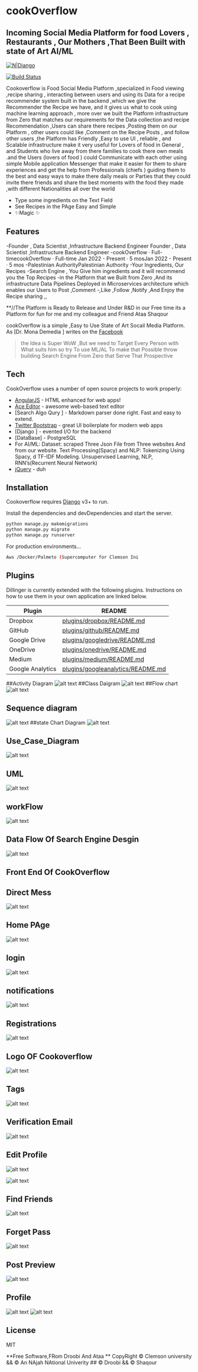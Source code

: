 # cookOverflow
## Incoming Social Media Platform for food Lovers , Restaurants , Our Mothers ,That Been Built with state of Art AI/ML

[![N|Django](https://cldup.com/dTxpPi9lDf.thumb.png)]((https://www.djangoproject.com/))

[![Build Status](https://travis-ci.org/joemccann/dillinger.svg?branch=master)](https://travis-ci.org/joemccann/dillinger)

Cookoverflow is Food Social Media Platform ,specialized in Food viewing ,recipe sharing , interacting between users and using its Data for a recipe recommender system built in the backend   ,which we give the Recommender the Recipe  we have, and it gives us what to cook using machine learning approach ,  more over we built the Platform  infrastructure from Zero  that matches our requirements for the  Data collection and recipe Recommendation ,Users can share there recipes ,Posting them on our Platform , other users could like ,Comment  on the  Recipe Posts , and follow other users ,the Platform  has Friendly ,Easy to use UI , reliable , and Scalable infrastructure  make it very useful for Lovers of food in General , and Students who live away from there families  to  cook there own meals .and the Users (lovers of food ) could Communicate with each other using  simple Mobile application Messenger that make it easier for them to share experiences and get the help from Professionals (chiefs )	guiding them to the best and easy ways to make there daily meals or Parties that they could invite there friends  and share the best moments with the food they made ,with different Nationalities all over the world 

- Type some ingredients  on the Text Field 
- See Recipes  in the PAge Easy and Simple 
- ✨Magic ✨

## Features


-Founder , Data Scientist ,Infrastructure Backend Engineer Founder , Data Scientist ,Infrastructure Backend Engineer 
-cookOverflow · Full-timecookOverflow · Full-time
Jan 2022 - Present · 5 mosJan 2022 - Present · 5 mos
-Palestinian AuthorityPalestinian Authority
-Your Ingredients, Our Recipes
-Search Engine , You Give him ingredients and it will recommend you the Top Recipes -in the Platform that we Built from Zero ,And its infrastructure Data Pipelines Deployed in Microservices architecture which enables our Users to Post ,Comment -,Like ,Follow ,Notify ,And Enjoy the Recipe sharing ,,

**//The Platform is Ready to Release and Under R&D in our Free time 
its a Platform for fun for me and my colleague and Friend Ataa Shaqour

cookOverflow is a simple ,Easy to Use State of Art Socail Media Platform.
As [Dr. Mona Demedia ] writes on the [Facebook ][df1]

> the Idea is Super WoW ,But we need to Target Every Person with What suits him 
> so try To use ML/AL To make that Possible throw building Search Engine From Zero that Serve That Prospective 
> 
> 
> 
> 
> 



## Tech

CookOverflow uses a number of open source projects to work properly:

- [AngularJS] - HTML enhanced for web apps!
- [Ace Editor] - awesome web-based text editor
- [Search Algo Qury ] - Markdown parser done right. Fast and easy to extend.
- [Twitter Bootstrap] - great UI boilerplate for modern web apps
- [Django ] - evented I/O for the backend
- [DataBase] - PostgreSQL
- For AI/ML:
Dataset: scraped Three Json File from Three websites And from our website.
Text Processing(Spacy) and NLP: Tokenizing Using Spacy, d TF-IDF Modeling.
Unsupervised Learning, NLP, RNN’s(Recurrent Neural Network)
- [jQuery] - duh



## Installation

Cookoverflow requires [Django](https://nodejs.org/) v3+ to run.

Install the dependencies and devDependencies and start the server.

```sh
python manage.py makemigrations
python manage.py migrate
python manage.py runserver
```

For production environments...

```sh
Aws /Docker/Palmeto (Supercomputer for Clemson Ini 
```

## Plugins

Dillinger is currently extended with the following plugins.
Instructions on how to use them in your own application are linked below.

| Plugin | README |
| ------ | ------ |
| Dropbox | [plugins/dropbox/README.md][PlDb] |
| GitHub | [plugins/github/README.md][PlGh] |
| Google Drive | [plugins/googledrive/README.md][PlGd] |
| OneDrive | [plugins/onedrive/README.md][PlOd] |
| Medium | [plugins/medium/README.md][PlMe] |
| Google Analytics | [plugins/googleanalytics/README.md][PlGa] |

##Activity Diagram
![alt text](https://github.com/ahmaddroobi99/seniorGraduationProject2022_cookOverflow/blob/master/Documentation/UMLs/Activity%20Diagram.jpeg)
##Class Daigram
![alt text](https://github.com/ahmaddroobi99/seniorGraduationProject2022_cookOverflow/blob/master/Documentation/UMLs/Class%20Daigram.jpeg)
##Flow chart
![alt text](https://github.com/ahmaddroobi99/seniorGraduationProject2022_cookOverflow/blob/master/Documentation/UMLs/Flow%20chart%201.png)
## Sequence diagram
![alt text](https://github.com/ahmaddroobi99/seniorGraduationProject2022_cookOverflow/blob/master/Documentation/UMLs/Sequence%20diagram.jpeg)
##state Chart Diagram 
![alt text](https://github.com/ahmaddroobi99/seniorGraduationProject2022_cookOverflow/blob/master/Documentation/UMLs/State%20Chart%20Diagram.jpeg)
## Use_Case_Diagram
![alt text](https://github.com/ahmaddroobi99/seniorGraduationProject2022_cookOverflow/blob/master/Documentation/UMLs/Use_Case_Diagram.jpeg)
## UML
![alt text](https://github.com/ahmaddroobi99/seniorGraduationProject2022_cookOverflow/blob/master/Documentation/UMLs/UML.png)
## workFlow
![alt text](https://github.com/ahmaddroobi99/seniorGraduationProject2022_cookOverflow/blob/master/Documentation/UMLs/Workflow.png)
## Data Flow Of Search Engine Desgin 
![alt text](https://github.com/ahmaddroobi99/seniorGraduationProject2022_cookOverflow/blob/master/Documentation/UMLs/RecipeDataFlowChart.png)
## Front End Of CookOverflow
## Direct Mess
![alt text](https://github.com/ahmaddroobi99/seniorGraduationProject2022_cookOverflow/blob/master/Documentation/Screen-FronEnd/DirectMessages.png)
## Home PAge
![alt text](https://github.com/ahmaddroobi99/seniorGraduationProject2022_cookOverflow/blob/master/Documentation/Screen-FronEnd/HomePage.png)
## login 
![alt text](https://github.com/ahmaddroobi99/seniorGraduationProject2022_cookOverflow/blob/master/Documentation/Screen-FronEnd/LogIn.png)
## notifications 
![alt text](https://github.com/ahmaddroobi99/seniorGraduationProject2022_cookOverflow/blob/master/Documentation/Screen-FronEnd/Notification.png)
##  Registrations 
![alt text](https://github.com/ahmaddroobi99/seniorGraduationProject2022_cookOverflow/blob/master/Documentation/Screen-FronEnd/Registration.png)
## Logo OF Cookoverflow
![alt text](https://github.com/ahmaddroobi99/seniorGraduationProject2022_cookOverflow/blob/master/Documentation/Screen-FronEnd/Screenshot%202022-05-19%20194922.png)
## Tags
![alt text](https://github.com/ahmaddroobi99/seniorGraduationProject2022_cookOverflow/blob/master/Documentation/Screen-FronEnd/Tags.png)
## Verification Email
![alt text](https://github.com/ahmaddroobi99/seniorGraduationProject2022_cookOverflow/blob/master/Documentation/Screen-FronEnd/VerrifivationEmail.png)
## Edit Profile 
![alt text](https://github.com/ahmaddroobi99/seniorGraduationProject2022_cookOverflow/blob/master/Documentation/Screen-FronEnd/editProfile1.png)

![alt text](https://github.com/ahmaddroobi99/seniorGraduationProject2022_cookOverflow/blob/master/Documentation/Screen-FronEnd/updateProfile2.png)

## Find Friends 
![alt text](https://github.com/ahmaddroobi99/seniorGraduationProject2022_cookOverflow/blob/master/Documentation/Screen-FronEnd/findFriends.png)
## Forget Pass
![alt text](https://github.com/ahmaddroobi99/seniorGraduationProject2022_cookOverflow/blob/master/Documentation/Screen-FronEnd/forgetPassword.png)
## Post  Preview 
![alt text](https://github.com/ahmaddroobi99/seniorGraduationProject2022_cookOverflow/blob/master/Documentation/Screen-FronEnd/postPreview.png)

## Profile 
![alt text](https://github.com/ahmaddroobi99/seniorGraduationProject2022_cookOverflow/blob/master/Documentation/Screen-FronEnd/userProfile1.png)
![alt text](https://github.com/ahmaddroobi99/seniorGraduationProject2022_cookOverflow/blob/master/Documentation/Screen-FronEnd/userProile2.png)

## License

MIT

**Free Software,FRom Droobi And Ataa  **
CopyRight © Clemson university  &&  © An NAjah NAtional Univerity ##  © Droobi && © Shaqour  

[//]: # (These are reference links used in the body of this note and get stripped out when the markdown processor does its job. There is no need to format nicely because it shouldn't be seen. Thanks SO - http://stackoverflow.com/questions/4823468/store-comments-in-markdown-syntax)

   [dill]: <https://github.com/joemccann/dillinger>
   [git-repo-url]: <https://github.com/joemccann/dillinger.git>
   [john gruber]: <http://daringfireball.net>
   [df1]: <http://daringfireball.net/projects/markdown/>
   [markdown-it]: <https://github.com/markdown-it/markdown-it>
   [Ace Editor]: <http://ace.ajax.org>
   [node.js]: <http://nodejs.org>
   [Twitter Bootstrap]: <http://twitter.github.com/bootstrap/>
   [jQuery]: <http://jquery.com>
   [@tjholowaychuk]: <http://twitter.com/tjholowaychuk>
   [express]: <http://expressjs.com>
   [AngularJS]: <http://angularjs.org>
   [Gulp]: <http://gulpjs.com>

   [PlDb]: <https://github.com/joemccann/dillinger/tree/master/plugins/dropbox/README.md>
   [PlGh]: <https://github.com/joemccann/dillinger/tree/master/plugins/github/README.md>
   [PlGd]: <https://github.com/joemccann/dillinger/tree/master/plugins/googledrive/README.md>
   [PlOd]: <https://github.com/joemccann/dillinger/tree/master/plugins/onedrive/README.md>
   [PlMe]: <https://github.com/joemccann/dillinger/tree/master/plugins/medium/README.md>
   [PlGa]: <https://github.com/RahulHP/dillinger/blob/master/plugins/googleanalytics/README.md>
